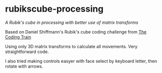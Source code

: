 # rubikscube-processing
*A Rubik's cube in processing with better use of matrix transforms*

Based on Daniel Shiffmann's Rubik's cube coding challenge from [The Coding Train](https://youtu.be/8U2gsbNe1Uo)

Using only 3D matrix transforms to calculate all movements. Very straightforward code.

I also tried making controls easyer with face select by keyboard letter, then rotate with arrows.

